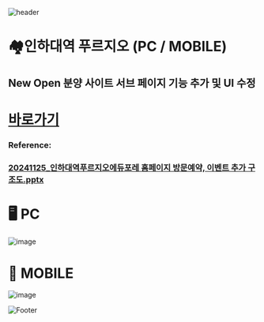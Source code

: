 ![header](https://capsule-render.vercel.app/api?type=wave&color=auto&height=150&section=header&text=2024.%2011.%2021%20-%202024.%2011.%2028&fontSize=60)

# 🏘️인하대역 푸르지오 (PC / MOBILE)
## New Open 분양 사이트 서브 페이지 기능 추가 및 UI 수정

# <a href="https://xn--vk1bk6jxullgq4dhzf0xzetb.com/"> 바로가기 </a>
### Reference:
### [20241125_인하대역푸르지오에듀포레 홈페이지 방문예약, 이벤트 추가 구조도.pptx](https://github.com/user-attachments/files/17943144/20241125_.pptx)

# 🖥️ PC
![image](https://github.com/user-attachments/assets/ed42ae69-4b54-4453-8163-fc3e5fee1eb2)
 <br>

# 📱 MOBILE
![image](https://github.com/user-attachments/assets/11b41adf-1cc3-4bae-a802-9069172d3d92)



![Footer](https://capsule-render.vercel.app/api?type=waving&color=auto&height=200&section=footer)







